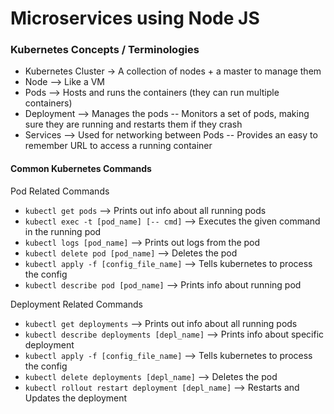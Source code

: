 # Microservices using Node JS

### Kubernetes Concepts / Terminologies

- Kubernetes Cluster -> A collection of nodes + a master to manage them
- Node --> Like a VM
- Pods --> Hosts and runs the containers (they can run multiple containers)
- Deployment --> Manages the pods -- Monitors a set of pods, making sure they are running and restarts them if they crash
- Services --> Used for networking between Pods -- Provides an easy to remember URL to access a running container

#### Common Kubernetes Commands

Pod Related Commands

- `kubectl get pods` --> Prints out info about all running pods
- `kubectl exec -t [pod_name] [-- cmd]` --> Executes the given command in the running pod
- `kubectl logs [pod_name]` --> Prints out logs from the pod
- `kubectl delete pod [pod_name]` --> Deletes the pod
- `kubectl apply -f [config_file_name]` --> Tells kubernetes to process the config
- `kubectl describe pod [pod_name]` --> Prints info about running pod

Deployment Related Commands

- `kubectl get deployments` --> Prints out info about all running pods
- `kubectl describe deployments [depl_name]` --> Prints info about specific deployment
- `kubectl apply -f [config_file_name]` --> Tells kubernetes to process the config
- `kubectl delete deployments [depl_name]` --> Deletes the pod
- `kubectl rollout restart deployment [depl_name]` --> Restarts and Updates the deployment
